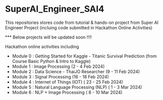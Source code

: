 # SuperAI_Engineer_SAI4
This repositories stores code from tutorial &amp; hands-on project  from Super AI Engineer Project (incluing code submitted in Hackathon Online Activities)


*** Below projects will be updated soon !!!!

Hackathon online activities including
- Module 0 : Getting Started for Kaggle - Titanic Survival Prediction (from Course Basic Python & Intro to Kaggle)
- Module 1 : Image Processing  (2 - 4 Feb 2024)
- Module 2 : Data Science - ThaiJO Researcher (9 - 11 Feb 2024)
- Module 3 : Signal Processing (16 - 18 Feb 2024)
- Module 4 : Internet of Things (IOT) ( 23 - 25 Feb 2024)
- Module 5 : Natural Language Processing (NLP)  ( 1 - 3 Mar 2024)
- Module 6 : NLP + Image Processing ( 8 - 10 Mar 2024)  
